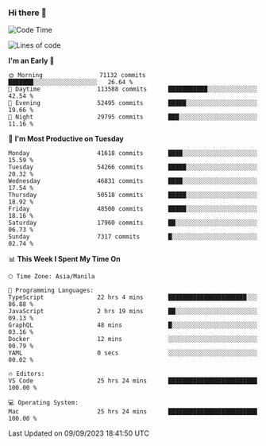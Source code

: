 ### Hi there 👋

<!--START_SECTION:waka-->
![Code Time](http://img.shields.io/badge/Code%20Time-4%2C311%20hrs%2010%20mins-blue)

![Lines of code](https://img.shields.io/badge/From%20Hello%20World%20I%27ve%20Written-105.3%20million%20lines%20of%20code-blue)

**I'm an Early 🐤** 

```text
🌞 Morning                71132 commits       ███████░░░░░░░░░░░░░░░░░░   26.64 % 
🌆 Daytime                113588 commits      ███████████░░░░░░░░░░░░░░   42.54 % 
🌃 Evening                52495 commits       █████░░░░░░░░░░░░░░░░░░░░   19.66 % 
🌙 Night                  29795 commits       ███░░░░░░░░░░░░░░░░░░░░░░   11.16 % 
```
📅 **I'm Most Productive on Tuesday** 

```text
Monday                   41618 commits       ████░░░░░░░░░░░░░░░░░░░░░   15.59 % 
Tuesday                  54266 commits       █████░░░░░░░░░░░░░░░░░░░░   20.32 % 
Wednesday                46831 commits       ████░░░░░░░░░░░░░░░░░░░░░   17.54 % 
Thursday                 50518 commits       █████░░░░░░░░░░░░░░░░░░░░   18.92 % 
Friday                   48500 commits       █████░░░░░░░░░░░░░░░░░░░░   18.16 % 
Saturday                 17960 commits       ██░░░░░░░░░░░░░░░░░░░░░░░   06.73 % 
Sunday                   7317 commits        █░░░░░░░░░░░░░░░░░░░░░░░░   02.74 % 
```


📊 **This Week I Spent My Time On** 

```text
🕑︎ Time Zone: Asia/Manila

💬 Programming Languages: 
TypeScript               22 hrs 4 mins       ██████████████████████░░░   86.88 % 
JavaScript               2 hrs 19 mins       ██░░░░░░░░░░░░░░░░░░░░░░░   09.13 % 
GraphQL                  48 mins             █░░░░░░░░░░░░░░░░░░░░░░░░   03.16 % 
Docker                   12 mins             ░░░░░░░░░░░░░░░░░░░░░░░░░   00.79 % 
YAML                     0 secs              ░░░░░░░░░░░░░░░░░░░░░░░░░   00.02 % 

🔥 Editors: 
VS Code                  25 hrs 24 mins      █████████████████████████   100.00 % 

💻 Operating System: 
Mac                      25 hrs 24 mins      █████████████████████████   100.00 % 
```


 Last Updated on 09/09/2023 18:41:50 UTC
<!--END_SECTION:waka-->


<!--
**rad182/rad182** is a ✨ _special_ ✨ repository because its `README.md` (this file) appears on your GitHub profile.

Here are some ideas to get you started:

- 🔭 I’m currently working on ...
- 🌱 I’m currently learning ...
- 👯 I’m looking to collaborate on ...
- 🤔 I’m looking for help with ...
- 💬 Ask me about ...
- 📫 How to reach me: ...
- 😄 Pronouns: ...
- ⚡ Fun fact: ...
-->
